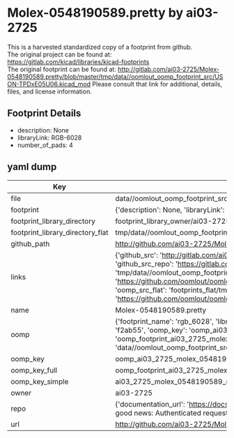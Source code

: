 # Molex-0548190589.pretty by ai03-2725  
This is a harvested standardized copy of a footprint from github.  
The original project can be found at:  
https://gitlab.com/kicad/libraries/kicad-footprints  
The original footprint can be found at:
http://gitlab.com/ai03-2725/Molex-0548190589.pretty/blob/master/tmp/data//oomlout_oomp_footprint_src/USON-TPDxE05U06.kicad_mod
Please consult that link for additional, details, files, and license information.  
## Footprint Details
* description: None  
* libraryLink: RGB-6028  
* number_of_pads: 4  
## yaml dump  
| Key | Value |  
| --- | --- |  
| file | data//oomlout_oomp_footprint_src/Molex-0548190589.pretty/RGB-6028.kicad_mod |  
| footprint | {'description': None, 'libraryLink': 'RGB-6028', 'number_of_pads': 4} |  
| footprint_library_directory | footprint_library_owner/ai03-2725_Molex-0548190589.pretty |  
| footprint_library_directory_flat | tmp/data//oomlout_oomp_footprint_src/footprints_flat/ai03_2725_molex_0548190589_rgb_6028/working |  
| github_path | http://github.com/ai03-2725/Molex-0548190589.pretty/blob/master/tmp/data//oomlout_oomp_footprint_src/RGB-6028.kicad_mod |  
| links | {'github_src': 'http://gitlab.com/ai03-2725/Molex-0548190589.pretty/blob/master/tmp/data//oomlout_oomp_footprint_src/USON-TPDxE05U06.kicad_mod', 'github_src_repo': 'https://gitlab.com/kicad/libraries/kicad-footprints', 'oomp_bot': 'tmp/data//oomlout_oomp_footprint_src/footprints/ai03_2725_molex_0548190589_rgb_6028/working', 'oomp_bot_github': 'https://github.com/oomlout/oomlout_oomp_footprint_bot/tree/main/tmp/data//oomlout_oomp_footprint_src/footprints/ai03_2725_molex_0548190589_rgb_6028/working', 'oomp_src_flat': 'footprints_flat/tmp/data//oomlout_oomp_footprint_src/footprints_flat/ai03_2725_molex_0548190589_rgb_6028/working', 'oomp_src_flat_github': 'https://github.com/oomlout/oomlout_oomp_footprint_src/tree/main/tmp/data//oomlout_oomp_footprint_src/footprints_flat/ai03_2725_molex_0548190589_rgb_6028/working'} |  
| name | Molex-0548190589.pretty |  
| oomp | {'footprint_name': 'rgb_6028', 'library_name': 'molex_0548190589', 'md5': 'f2ab551a92028fc78c40e0935384daa8', 'md5_10': 'f2ab551a92', 'md5_5': 'f2ab5', 'md5_6': 'f2ab55', 'oomp_key': 'oomp_ai03_2725_molex_0548190589_rgb_6028', 'oomp_key_extra': 'oomp_footprint_ai03_2725_molex_0548190589_rgb_6028', 'oomp_key_full': 'oomp_footprint_ai03_2725_molex_0548190589_rgb_6028_f2ab55', 'oomp_key_simple': 'ai03_2725_molex_0548190589_rgb_6028', 'original_filename': 'data//oomlout_oomp_footprint_src/Molex-0548190589.pretty/RGB-6028.kicad_mod', 'owner_name': 'ai03_2725'} |  
| oomp_key | oomp_ai03_2725_molex_0548190589_rgb_6028 |  
| oomp_key_full | oomp_footprint_ai03_2725_molex_0548190589_rgb_6028 |  
| oomp_key_simple | ai03_2725_molex_0548190589_rgb_6028 |  
| owner | ai03-2725 |  
| repo | {'documentation_url': 'https://docs.github.com/rest/overview/resources-in-the-rest-api#rate-limiting', 'message': "API rate limit exceeded for 84.66.142.224. (But here's the good news: Authenticated requests get a higher rate limit. Check out the documentation for more details.)"} |  
| url | http://github.com/ai03-2725/Molex-0548190589.pretty |  

